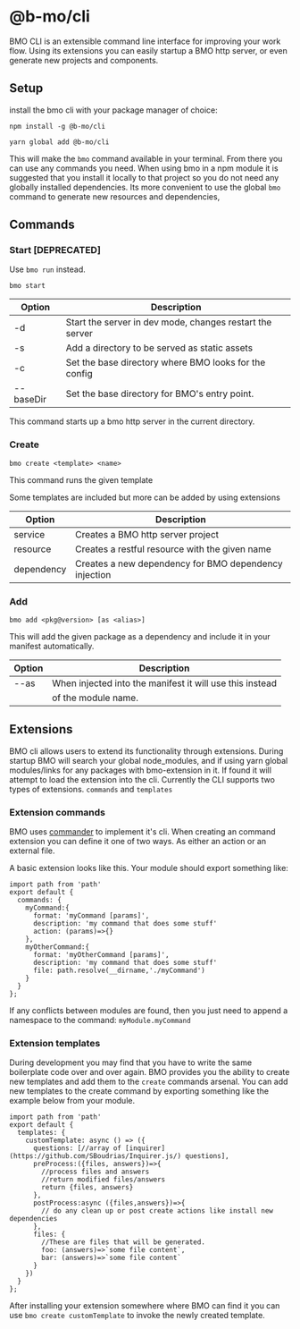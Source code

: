 # @b-mo/cli

BMO CLI is an  extensible command line interface for improving your work flow.
Using its extensions you can easily startup a BMO http server, or even generate new projects and components.

## Setup

install the bmo cli with your package manager of choice:

`npm install -g @b-mo/cli`

`yarn global add @b-mo/cli`

This will make the `bmo` command available in your terminal. From there you can use any commands you need.
When using bmo in a npm module it is suggested that you install it locally to that project so you do not need
any globally installed dependencies. Its more convenient to use the global `bmo` command to generate
new resources and dependencies,

## Commands

### Start **[DEPRECATED]**

Use `bmo run` instead.

`bmo start`

|Option          | Description                                              |
|----------------|----------------------------------------------------------|
|-d              | Start the server in dev mode, changes restart the server |
|-s <dir>        | Add a directory to be served as static assets            |
|-c <dir>        | Set the base directory where BMO looks for the config    |
|--baseDir <dir> | Set the base directory for BMO's entry point.            |

This command starts up a bmo http server in the current directory.

### Create

`bmo create <template> <name>`

This command runs the given template

Some templates are included but more can be added by using extensions

|Option          | Description                                              |
|----------------|----------------------------------------------------------|
|service         | Creates a BMO http server project                        |
|resource        | Creates a restful resource with the given name           |
|dependency      | Creates a new dependency for BMO dependency injection    |

### Add

`bmo add <pkg@version> [as <alias>]`

This will add the given package as a dependency and include it in your manifest automatically.


|Option          | Description                                              |
|----------------|----------------------------------------------------------|
|--as <alias>    | When injected into the manifest it will use this instead |
|                | of the module name.                                      |


## Extensions

BMO cli allows users to extend its functionality through extensions.
During startup BMO will search your global node_modules, and if using yarn global modules/links for
any packages with bmo-extension in it. If found it will attempt to load the extension into the cli.
Currently the CLI supports two types of extensions.
`commands` and `templates`

### Extension commands

BMO uses [commander](https://github.com/tj/commander.js/) to implement it's cli.
When creating an command extension you can define it one of two ways. As either an action or an external file.

A basic extension looks like this. Your module should export something like:

```
import path from 'path'
export default {
  commands: {
    myCommand:{
      format: 'myCommand [params]',
      description: 'my command that does some stuff'
      action: (params)=>{}
    },
    myOtherCommand:{
      format: 'myOtherCommand [params]',
      description: 'my command that does some stuff'
      file: path.resolve(__dirname,'./myCommand')
    }
  }
};
```

If any conflicts between modules are found, then you just need to append a namespace to the command: `myModule.myCommand`


### Extension templates

During development you may find that you have to write the same boilerplate code over and over again.
BMO provides you the ability to create new templates and add them to the `create` commands arsenal.
You can add new templates to the create command by exporting something like the example below from your module.

```
import path from 'path'
export default {
  templates: {
    customTemplate: async () => ({
      questions: [//array of [inquirer](https://github.com/SBoudrias/Inquirer.js/) questions],
      preProcess:({files, answers})=>{
        //process files and answers
        //return modified files/answers
        return {files, answers}
      },
      postProcess:async ({files,answers})=>{
        // do any clean up or post create actions like install new dependencies
      },
      files: {
        //These are files that will be generated.
        foo: (answers)=>`some file content`,
        bar: (answers)=>`some file content`
      }
    })
  }
};
```
After installing your extension somewhere where BMO can find it you can use `bmo create customTemplate`
to invoke the newly created template.



